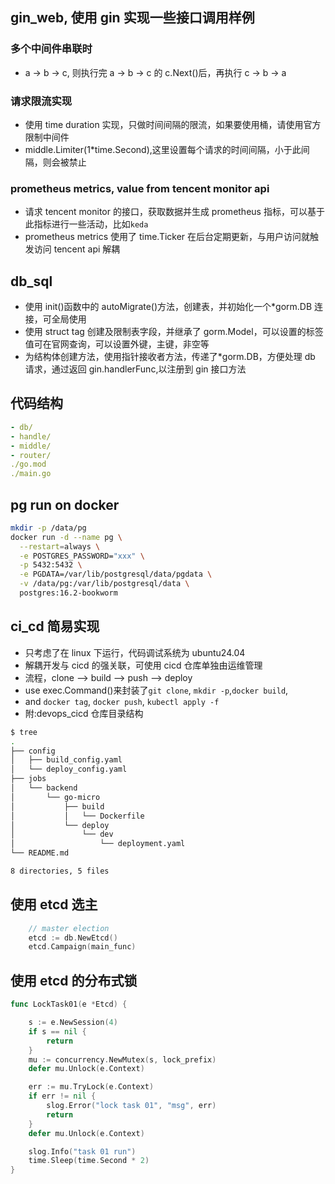## gin_web, 使用 gin 实现一些接口调用样例

### 多个中间件串联时

- a -> b -> c, 则执行完 a -> b -> c 的 c.Next()后，再执行 c -> b -> a

### 请求限流实现

- 使用 time duration 实现，只做时间间隔的限流，如果要使用桶，请使用官方限制中间件
- middle.Limiter(1\*time.Second),这里设置每个请求的时间间隔，小于此间隔，则会被禁止

### prometheus metrics, value from tencent monitor api

- 请求 tencent monitor 的接口，获取数据并生成 prometheus 指标，可以基于此指标进行一些活动，比如`keda`
- prometheus metrics 使用了 time.Ticker 在后台定期更新，与用户访问就触发访问 tencent api 解耦

## db_sql

- 使用 init()函数中的 autoMigrate()方法，创建表，并初始化一个\*gorm.DB 连接，可全局使用
- 使用 struct tag 创建及限制表字段，并继承了 gorm.Model，可以设置的标签值可在官网查询，可以设置外键，主键，非空等
- 为结构体创建方法，使用指针接收者方法，传递了\*gorm.DB，方便处理 db 请求，通过返回 gin.handlerFunc,以注册到 gin 接口方法

## 代码结构

```yaml
- db/
- handle/
- middle/
- router/
./go.mod
./main.go
```

## pg run on docker

```bash
mkdir -p /data/pg
docker run -d --name pg \
  --restart=always \
  -e POSTGRES_PASSWORD="xxx" \
  -p 5432:5432 \
  -e PGDATA=/var/lib/postgresql/data/pgdata \
  -v /data/pg:/var/lib/postgresql/data \
  postgres:16.2-bookworm
```

## ci_cd 简易实现

- 只考虑了在 linux 下运行，代码调试系统为 ubuntu24.04
- 解耦开发与 cicd 的强关联，可使用 cicd 仓库单独由运维管理
- 流程，clone --> build --> push --> deploy
- use exec.Command()来封装了`git clone`, `mkdir -p`,`docker build`,
- and `docker tag`, `docker push`, `kubectl apply -f`
- 附:devops_cicd 仓库目录结构

```bash
$ tree
.
├── config
│   ├── build_config.yaml
│   └── deploy_config.yaml
├── jobs
│   └── backend
│       └── go-micro
│           ├── build
│           │   └── Dockerfile
│           └── deploy
│               └── dev
│                   └── deployment.yaml
└── README.md

8 directories, 5 files
```

## 使用 etcd 选主

```go
	// master election
	etcd := db.NewEtcd()
	etcd.Campaign(main_func)

```

## 使用 etcd 的分布式锁

```go
func LockTask01(e *Etcd) {

	s := e.NewSession(4)
	if s == nil {
		return
	}
	mu := concurrency.NewMutex(s, lock_prefix)
	defer mu.Unlock(e.Context)

	err := mu.TryLock(e.Context)
	if err != nil {
		slog.Error("lock task 01", "msg", err)
		return
	}
	defer mu.Unlock(e.Context)

	slog.Info("task 01 run")
	time.Sleep(time.Second * 2)
}
```
